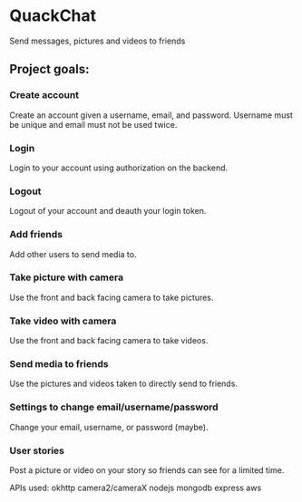 # QuackChat
Send messages, pictures and videos to friends

## Project goals:
### Create account
Create an account given a username, email, and password.
Username must be unique and email must not be used twice.
### Login
Login to your account using authorization on the backend.
### Logout
Logout of your account and deauth your login token.
### Add friends
Add other users to send media to.
### Take picture with camera
Use the front and back facing camera to take pictures.
### Take video with camera
Use the front and back facing camera to take videos.
### Send media to friends
Use the pictures and videos taken to directly send to friends.
### Settings to change email/username/password
Change your email, username, or password (maybe).
### User stories
Post a picture or video on your story so friends can see for a limited time.


APIs used:
okhttp
camera2/cameraX
nodejs
mongodb
express
aws
